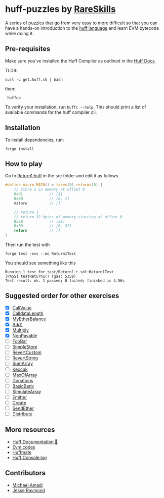 # huff-puzzles by [RareSkills](https://www.rareskills.io)

A series of puzzles that go from very easy to more difficult so that you can have a hands-on introduction to the [huff language](https://huff.sh) and learn EVM bytecode while doing it.

## Pre-requisites

Make sure you've installed the Huff Compiler as outlined in the [Huff Docs](https://docs.huff.sh/get-started/installing/#installing-huff).

TLDR:

    curl -L get.huff.sh | bash

then:

     huffup

To verify your installation, run `huffc --help`. This should print a list of available commands for the huff compiler cli.

## Installation

To install dependencies, run:

    forge install

## How to play

Go to [Return1.huff](https://github.com/rareskills/huff-puzzles/blob/main/src/Return1.huff) in the src folder and edit it as follows

```c
#define macro MAIN() = takes(0) returns(0) {
    // store 1 in memory at offset 0
    0x01            // [1]
    0x00            // [0, 1]
    mstore          // []

    // return 1
    // return 32 bytes of memory starting at offset 0
    0x20            // [32]
    0x00            // [0, 32]
    return          // []
}
```

Then run the test with

    forge test -vvv --mc Return1Test

You should see something like this

    Running 1 test for test/Return1.t.sol:Return1Test
    [PASS] testReturn1() (gas: 5358)
    Test result: ok. 1 passed; 0 failed; finished in 4.56s

## Suggested order for other exercises

- [x] [CallValue](https://github.com/rareskills/huff-puzzles/blob/main/src/CallValue.huff)
- [x] [CalldataLength](https://github.com/rareskills/huff-puzzles/blob/main/src/CalldataLength.huff)
- [x] [MyEtherBalance](https://github.com/rareskills/huff-puzzles/blob/main/src/MyEtherBalance.huff)
- [x] [Add1](https://github.com/rareskills/huff-puzzles/blob/main/src/Add1.huff)
- [x] [Multiply](https://github.com/rareskills/huff-puzzles/blob/main/src/Multiply.huff)
- [x] [NonPayable](https://github.com/rareskills/huff-puzzles/blob/main/src/NonPayable.huff)
- [ ] [FooBar](https://github.com/rareskills/huff-puzzles/blob/main/src/FooBar.huff)
- [ ] [SimpleStore](https://github.com/rareskills/huff-puzzles/blob/main/src/SimpleStore.huff)
- [ ] [RevertCustom](https://github.com/rareskills/huff-puzzles/blob/main/src/RevertCustom.huff)
- [ ] [RevertString](https://github.com/rareskills/huff-puzzles/blob/main/src/RevertString.huff)
- [ ] [SumArray](https://github.com/rareskills/huff-puzzles/blob/main/src/SumArray.huff)
- [ ] [Keccak](https://github.com/rareskills/huff-puzzles/blob/main/src/Keccak.huff)
- [ ] [MaxOfArray](https://github.com/rareskills/huff-puzzles/blob/main/src/MaxOfArray.huff)
- [ ] [Donations](https://github.com/rareskills/huff-puzzles/blob/main/src/Donations.huff)
- [ ] [BasicBank](https://github.com/rareskills/huff-puzzles/blob/main/src/BasicBank.huff)
- [ ] [SimulateArray](https://github.com/rareskills/huff-puzzles/blob/main/src/SimulateArray.huff)
- [ ] [Emitter](https://github.com/rareskills/huff-puzzles/blob/main/src/Emitter.huff)
- [ ] [Create](https://github.com/rareskills/huff-puzzles/blob/main/src/Create.huff)
- [ ] [SendEther](https://github.com/rareskills/huff-puzzles/blob/main/src/SendEther.huff)
- [ ] [Distribute](https://github.com/rareskills/huff-puzzles/blob/main/src/Distributor.huff)

## More resources

- [Huff Documentation 🐴](https://docs.huff.sh/)
- [Evm codes](https://evm.codes)
- [Huffmate](https://github.com/huff-language/huffmate)
- [Huff Console.log](https://github.com/AmadiMichael/Huff-Console)

## Contributors

- [Michael Amadi](https://github.com/AmadiMichael)
- [Jesse Raymond](https://github.com/jesserc)

